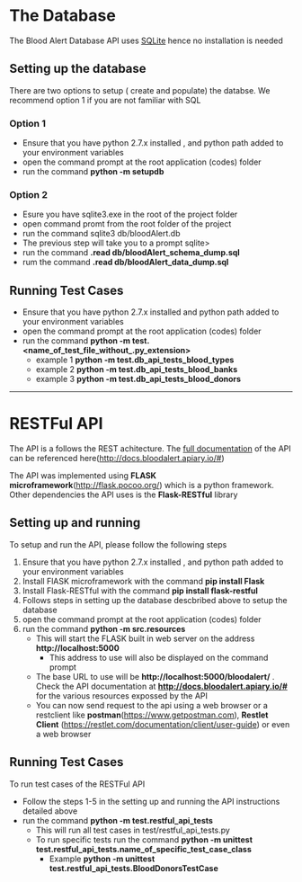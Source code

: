 
# The Database
The Blood Alert Database API uses
 [SQLite](www.sqlite.org) hence no installation is needed

## Setting up the database
There are two options to setup ( create and populate) the databse. We recommend option 1 if you are not familiar with SQL

###  Option 1

* Ensure that you have python 2.7.x installed , and python path added to your environment variables
* open the command prompt at the root application (codes) folder
* run the command **python -m setupdb**

###  Option 2

* Esure you have sqlite3.exe in the root of the project folder
* open command promt from the root folder of the project
* run the command sqlite3 db/bloodAlert.db   
* The previous step will take you to a prompt sqlite>
* run the command **.read db/bloodAlert_schema_dump.sql**
* rum the command **.read db/bloodAlert_data_dump.sql**

## Running Test Cases

* Ensure that you have python 2.7.x installed and python path added to your environment variables
* open the command prompt at the root application (codes) folder
* run the command **python -m test.<name_of_test_file_without_.py_extension>**
    * example 1 **python -m test.db_api_tests_blood_types**
    * example 2 **python -m test.db_api_tests_blood_banks**
    * example 3 **python -m test.db_api_tests_blood_donors**



* * *

# RESTFul API

The API is a follows the REST achitecture. 
The [full documentation](http://docs.bloodalert.apiary.io/#) of the API can be referenced here(http://docs.bloodalert.apiary.io/#)

The API was implemented using **FLASK microframework**(http://flask.pocoo.org/) which is a python framework.  
Other dependencies the API uses is the **Flask-RESTful** library

## Setting up and running 
To setup and run the API, please follow the following steps

1. Ensure that you have python 2.7.x installed , and python path added to your environment variables
2. Install FlASK microframework with the command **pip install Flask**
3. Install Flask-RESTful with the command **pip install flask-restful**
4. Follows steps in setting up the database descbribed above to setup the database
5. open the command prompt at the root application (codes) folder
6. run the command **python -m src.resources**
    * This will start the FLASK built in web server on the address **http://localhost:5000**
        * This address to use will also be displayed on the command prompt
    * The base URL to use will be **http://localhost:5000/bloodalert/** . Check the API documentation at **http://docs.bloodalert.apiary.io/#**
        for the various resources expossed by the API
    * You can now send request to the api using a web browser or a restclient like **postman**(https://www.getpostman.com), 
         **Restlet Client** (https://restlet.com/documentation/client/user-guide) or even a web browser

## Running Test Cases
To run test cases of the RESTFul API
* Follow the steps 1-5 in the setting up and running the API instructions detailed above
* run the command **python -m test.restful_api_tests**
    * This will run all test cases in test/restful_api_tests.py
    * To run specific tests run the command **python -m unittest test.restful_api_tests.name_of_specific_test_case_class**
        * Example **python -m unittest test.restful_api_tests.BloodDonorsTestCase**




